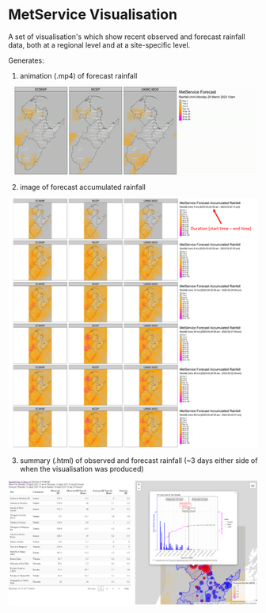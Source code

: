 # MetService Visualisation

A set of visualisation's which show recent observed and forecast rainfall data, both at a regional level and at a site-specific level.

Generates:

1.  animation (.mp4) of forecast rainfall

![](media/example1.gif)

2.  image of forecast accumulated rainfall

![](media/example2.png)

3.  summary (.html) of observed and forecast rainfall (\~3 days either side of when the visualisation was produced)

![](media/example3.png)
